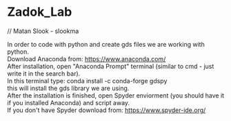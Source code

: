 # Zadok_Lab
// Matan Slook - slookma

In order to code with python and create gds files we are working with python.  
Download Anaconda from: https://www.anaconda.com/  
After installation, open "Anaconda Prompt" terminal (similar to cmd - just write it in the search bar).  
In this terminal type: conda install -c conda-forge gdspy  
this will install the gds library we are using.  
After the installation is finished, open Spyder enviorment (you should have it if you installed Anaconda) and script away.  
If you don't have Spyder download from: https://www.spyder-ide.org/  
